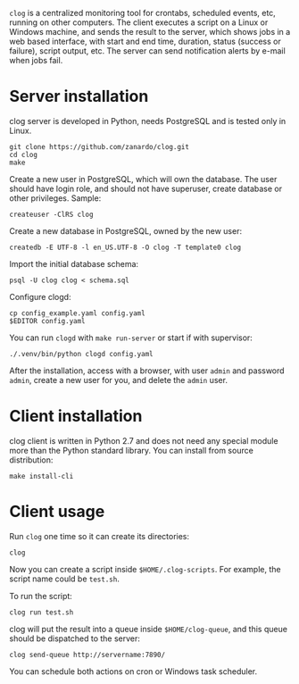 `clog` is a centralized monitoring tool for crontabs, scheduled events, etc,
running on other computers. The client executes a script on a Linux or Windows
machine, and sends the result to the server, which shows jobs in a web based
interface, with start and end time, duration, status (success or failure),
script output, etc. The server can send notification alerts by e-mail when jobs
fail.

# Server installation

clog server is developed in Python, needs PostgreSQL and is tested only in
Linux.

    git clone https://github.com/zanardo/clog.git
    cd clog
    make

Create a new user in PostgreSQL, which will own the database. The user should
have login role, and should not have superuser, create database or other
privileges. Sample:

    createuser -ClRS clog

Create a new database in PostgreSQL, owned by the new user:

    createdb -E UTF-8 -l en_US.UTF-8 -O clog -T template0 clog

Import the initial database schema:

    psql -U clog clog < schema.sql

Configure clogd:

    cp config_example.yaml config.yaml
    $EDITOR config.yaml

You can run `clogd` with `make run-server` or start if with supervisor:

    ./.venv/bin/python clogd config.yaml

After the installation, access with a browser, with user `admin` and password
`admin`, create a new user for you, and delete the `admin` user.

# Client installation

clog client is written in Python 2.7 and does not need any special module more
than the Python standard library. You can install from source distribution:

    make install-cli

# Client usage

Run `clog` one time so it can create its directories:

    clog

Now you can create a script inside `$HOME/.clog-scripts`. For example, the
script name could be `test.sh`.

To run the script:

    clog run test.sh

clog will put the result into a queue inside `$HOME/clog-queue`, and this queue
should be dispatched to the server:

    clog send-queue http://servername:7890/

You can schedule both actions on cron or Windows task scheduler.

